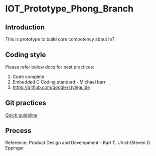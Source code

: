 # IOT_Prototype_Phong_Branch
## Introduction
This is prototype to build core competency about IoT
## Coding style
 Please refer below docs for best practices:
 1. Code complete
 2. Embedded C Coding standard - Michael barr
 3. https://github.com/google/styleguide
## Git practices
[Quick  guideline](Doc/GitIn2Minutes.md)
## Process

Reference: Product Design and Development - Karl T. Ulrich/Steven D. Eppinger
